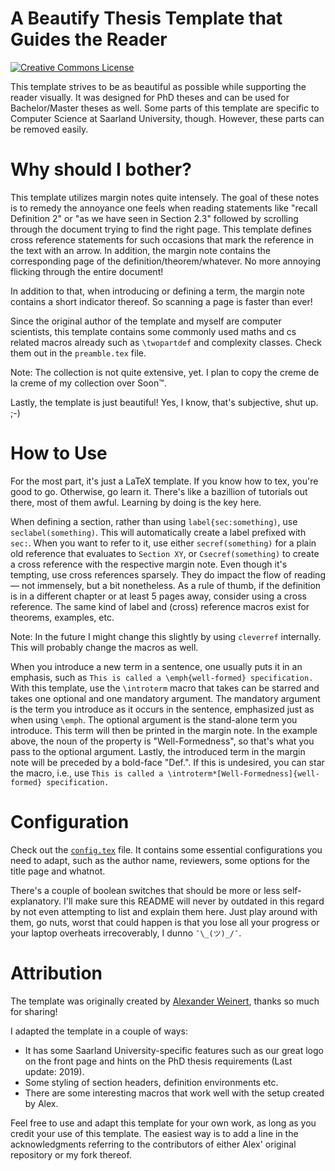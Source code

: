 # A Beautify Thesis Template that Guides the Reader

[![Creative Commons License](https://i.creativecommons.org/l/by/4.0/80x15.png)](http://creativecommons.org/licenses/by/4.0/)

This template strives to be as beautiful as possible while supporting the reader visually. It was designed for PhD theses and can be used for Bachelor/Master theses as well. Some parts of this template are specific to Computer Science at Saarland University, though. However, these parts can be removed easily.

# Why should I bother?

This template utilizes margin notes quite intensely. The goal of these notes is to remedy the annoyance one feels when reading statements like "recall Definition 2" or "as we have seen in Section 2.3" followed by scrolling through the document trying to find the right page. This template defines cross reference statements for such occasions that mark the reference in the text with an arrow. In addition, the margin note contains the corresponding page of the definition/theorem/whatever. No more annoying flicking through the entire document!

In addition to that, when introducing or defining a term, the margin note contains a short indicator thereof. So scanning a page is faster than ever!

Since the original author of the template and myself are computer scientists, this template contains some commonly used maths and cs related macros already such as `\twopartdef` and complexity classes. Check them out in the `preamble.tex` file.

Note: The collection is not quite extensive, yet. I plan to copy the creme de la creme of my collection over Soon™.

Lastly, the template is just beautiful! Yes, I know, that's subjective, shut up. ;-) 

# How to Use
For the most part, it's just a LaTeX template. If you know how to tex, you're good to go. Otherwise, go learn it. There's like a bazillion of tutorials out there, most of them awful. Learning by doing is the key here.

When defining a section, rather than using `label{sec:something)`, use `seclabel(something)`. This will automatically create a label prefixed with `sec:`. When you want to refer to it, use either `secref(something)` for a plain old reference that evaluates to `Section XY`, or `Csecref(something)` to create a cross reference with the respective margin note. Even though it's tempting, use cross references sparsely. They do impact the flow of reading — not immensely, but a bit nonetheless. As a rule of thumb, if the definition is in a different chapter or at least 5 pages away, consider using a cross reference.
The same kind of label and (cross) reference macros exist for theorems, examples, etc. 

Note: In the future I might change this slightly by using `cleverref` internally. This will probably change the macros as well.

When you introduce a new term in a sentence, one usually puts it in an emphasis, such as `This is called a \emph{well-formed} specification.` With this template, use the `\introterm` macro that takes can be starred and takes one optional and one mandatory argument. The mandatory argument is the term you introduce as it occurs in the sentence, emphasized just as when using `\emph`. The optional argument is the stand-alone term you introduce. This term will then be printed in the margin note. In the example above, the noun of the property is "Well-Formedness", so that's what you pass to the optional argument. Lastly, the introduced term in the margin note will be preceded by a bold-face "Def.". If this is undesired, you can star the macro, i.e., use `This is called a \introterm*[Well-Formedness]{well-formed} specification.`

# Configuration
Check out the [`config.tex`]("https://github.com/Schwenger/Thesis-Template/blob/master/config.tex") file. It contains some essential configurations you need to adapt, such as the author name, reviewers, some options for the title page and whatnot. 

There's a couple of boolean switches that should be more or less self-explanatory. I'll make sure this README will never by outdated in this regard by not even attempting to list and explain them here. Just play around with them, go nuts, worst that could happen is that you lose all your progress or your laptop overheats irrecoverably, I dunno `¯\_(ツ)_/¯`.

# Attribution
The template was originally created by [Alexander Weinert]("https://github.com/aweinert"), thanks so much for sharing!

I adapted the template in a couple of ways: 
* It has some Saarland University-specific features such as our great logo on the front page and hints on the PhD thesis requirements (Last update: 2019).
* Some styling of section headers, definition environments etc.
* There are some interesting macros that work well with the setup created by Alex.

Feel free to use and adapt this template for your own work, as long as you credit your use of this template.
The easiest way is to add a line in the acknowledgments referring to the contributors of either Alex' original repository or my fork thereof. 
